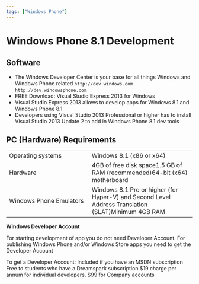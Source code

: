 ```yaml
---
tags: ["Windows Phone"]
---
```


# Windows Phone 8.1 Development
<!--markdownlint-disable MD013 MD029 MD036 MD024 MD033-->
## Software

- The Windows Developer Center is your base for all things Windows and Windows Phone related `http://dev.windows.com` `http://dev.windowsphone.com`
- FREE Download: Visual Studio Express 2013 for Windows
- Visual Studio Express 2013 allows to develop apps for Windows 8.1 and Windows Phone 8.1
- Developers using Visual Studio 2013 Professional or higher has to install Visual Studio 2013 Update 2 to add in Windows Phone 8.1 dev tools

## PC (Hardware) Requirements

<table width="1159"><tbody><tr><td width="579">Operating systems</td><td width="579">Windows&nbsp;8.1 (x86 or x64)</td></tr><tr><td width="579">Hardware</td><td width="579">4GB of free disk space1.5 GB of RAM (recommended)64-bit (x64) motherboard</td></tr><tr><td width="579">Windows Phone Emulators</td><td width="579">Windows 8.1 Pro or higher (for Hyper-V) and Second Level Address Translation (SLAT)Minimum 4GB RAM</td></tr></tbody></table>

**Windows Developer Account**

For starting development of app you do not need Developer Account. For publishing Windows Phone and/or Windows Store apps you need to get the Developer Account

To get a Developer Account: Included if you have an MSDN subscription Free to students who have a Dreamspark subscription $19 charge per annum for individual developers, $99 for Company accounts
